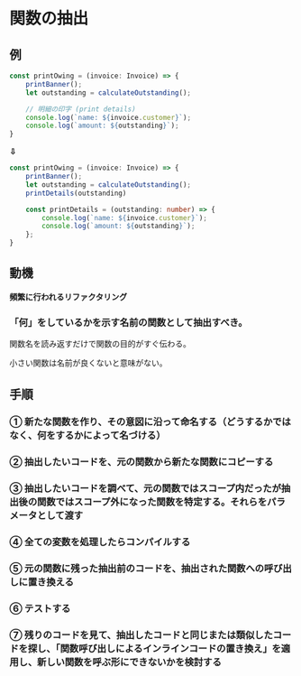 # 関数の抽出

## 例

```typeScript
const printOwing = (invoice: Invoice) => {
    printBanner();
    let outstanding = calculateOutstanding();

    // 明細の印字 (print details)
    console.log(`name: ${invoice.customer}`);
    console.log(`amount: ${outstanding}`);
}
```

**⇩**

```typeScript
const printOwing = (invoice: Invoice) => {
    printBanner();
    let outstanding = calculateOutstanding();
    printDetails(outstanding)

    const printDetails = (outstanding: number) => {
        console.log(`name: ${invoice.customer}`);
        console.log(`amount: ${outstanding}`);
    };
}
```

## 動機

**頻繁に行われるリファクタリング**

### 「何」をしているかを示す名前の関数として抽出すべき。

関数名を読み返すだけで関数の目的がすぐ伝わる。

小さい関数は名前が良くないと意味がない。

## 手順

### ① 新たな関数を作り、その意図に沿って命名する（どうするかではなく、何をするかによって名づける）

### ② 抽出したいコードを、元の関数から新たな関数にコピーする

### ③ 抽出したいコードを調べて、元の関数ではスコープ内だったが抽出後の関数ではスコープ外になった関数を特定する。それらをパラメータとして渡す

### ④ 全ての変数を処理したらコンパイルする

### ⑤ 元の関数に残った抽出前のコードを、抽出された関数への呼び出しに置き換える

### ⑥ テストする

### ⑦ 残りのコードを見て、抽出したコードと同じまたは類似したコードを探し、「関数呼び出しによるインラインコードの置き換え」を適用し、新しい関数を呼ぶ形にできないかを検討する
